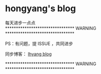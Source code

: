 # hongyang's blog
每天进步一点点
<br>
******************************** WARNING ********************************

PS：有问题，提 ISSUE ，共同进步

同步博客： <a href='https://hongyang515.github.io/'>lhyang blog</a>

******************************** WARNING ********************************
